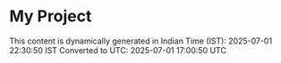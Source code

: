 # My Project

This content is dynamically generated in Indian Time (IST): 2025-07-01 22:30:50 IST
Converted to UTC: 2025-07-01 17:00:50 UTC
